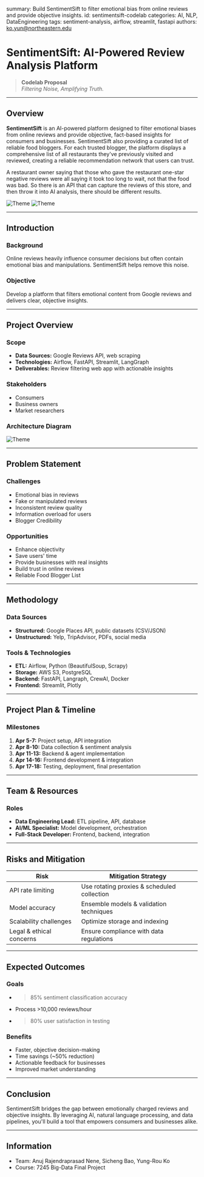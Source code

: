 summary: Build SentimentSift to filter emotional bias from online reviews and provide objective insights.
id: sentimentsift-codelab
categories: AI, NLP, DataEngineering
tags: sentiment-analysis, airflow, streamlit, fastapi
authors: ko.yun@northeastern.edu


# SentimentSift: AI-Powered Review Analysis Platform

> **Codelab Proposal**  
> *Filtering Noise, Amplifying Truth.*


---

## Overview

**SentimentSift** is an AI-powered platform designed to filter emotional biases from online reviews and provide objective, fact-based insights for consumers and businesses. SentimentSift also providing a curated list of reliable food bloggers. For each trusted blogger, the platform displays a comprehensive list of all restaurants they've previously visited and reviewed, creating a reliable recommendation network that users can trust.

A restaurant owner saying that those who gave the restaurant one-star negative reviews were all saying it took too long to wait, not that the food was bad. So there is an API that can capture the reviews of this store, and then throw it into AI analysis, there should be different results.

![Theme](./img/review.jpg)
![Theme](./img/sentimentsift.png)

---

## Introduction

### Background
Online reviews heavily influence consumer decisions but often contain emotional bias and manipulations. SentimentSift helps remove this noise.

### Objective
Develop a platform that filters emotional content from Google reviews and delivers clear, objective insights.

---

## Project Overview

### Scope
- **Data Sources:** Google Reviews API, web scraping
- **Technologies:** Airflow, FastAPI, Streamlit, LangGraph
- **Deliverables:** Review filtering web app with actionable insights

### Stakeholders
- Consumers
- Business owners
- Market researchers

### Architecture Diagram 
![Theme](./simplified_sentimentsift_architecture.png)


---

## Problem Statement

### Challenges
- Emotional bias in reviews
- Fake or manipulated reviews
- Inconsistent review quality
- Information overload for users
- Blogger Credibility

### Opportunities
- Enhance objectivity
- Save users' time
- Provide businesses with real insights
- Build trust in online reviews
- Reliable Food Blogger List


---

## Methodology

### Data Sources
- **Structured:** Google Places API, public datasets (CSV/JSON)
- **Unstructured:** Yelp, TripAdvisor, PDFs, social media

### Tools & Technologies
- **ETL:** Airflow, Python (BeautifulSoup, Scrapy)
- **Storage:** AWS S3, PostgreSQL
- **Backend:** FastAPI, Langraph, CrewAI, Docker
- **Frontend:** Streamlit, Plotly


---

## Project Plan & Timeline

### Milestones
1. **Apr 5-7:** Project setup, API integration
2. **Apr 8-10:** Data collection & sentiment analysis
3. **Apr 11-13:** Backend & agent implementation
4. **Apr 14-16:** Frontend development & integration
5. **Apr 17-18:** Testing, deployment, final presentation


---

## Team & Resources

### Roles
- **Data Engineering Lead:** ETL pipeline, API, database
- **AI/ML Specialist:** Model development, orchestration
- **Full-Stack Developer:** Frontend, backend, integration


---

## Risks and Mitigation

| Risk                     | Mitigation Strategy                             |
|--------------------------|-------------------------------------------------|
| API rate limiting         | Use rotating proxies & scheduled collection     |
| Model accuracy            | Ensemble models & validation techniques         |
| Scalability challenges    | Optimize storage and indexing                   |
| Legal & ethical concerns  | Ensure compliance with data regulations         |


---

## Expected Outcomes

### Goals
- >85% sentiment classification accuracy
- Process >10,000 reviews/hour
- >80% user satisfaction in testing

### Benefits
- Faster, objective decision-making
- Time savings (~50% reduction)
- Actionable feedback for businesses
- Improved market understanding


---

## Conclusion

SentimentSift bridges the gap between emotionally charged reviews and objective insights. By leveraging AI, natural language processing, and data pipelines, you'll build a tool that empowers consumers and businesses alike.


---

## Information
- Team: Anuj Rajendraprasad Nene, Sicheng Bao, Yung-Rou Ko
- Course: 7245 Big-Data Final Project


